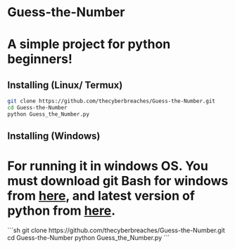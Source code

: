 # Guess-the-Number

<h1>A simple project for python beginners!</h1>

## Installing (Linux/ Termux)
```sh
git clone https://github.com/thecyberbreaches/Guess-the-Number.git
cd Guess-the-Number
python Guess_the_Number.py
```

## Installing (Windows)
<h1>For running it in windows OS. You must download git Bash for windows from <a href="https://git-scm.com/downloads">here</a>, and latest version of python from <a href="https://www.python.org/downloads/">here</a>.</h1>
```sh
git clone https://github.com/thecyberbreaches/Guess-the-Number.git
cd Guess-the-Number
python Guess_the_Number.py
```


